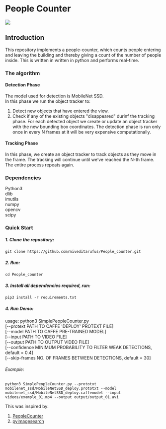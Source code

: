 # People Counter  
![](intro/demo.gif)

## Introduction  
This repository implements a people-counter, which counts people entering and leaving the building and thereby giving a count of the number of people inside. This is written in written in python and performs real-time.

### The algorithm  
#### Detection Phase  
The model used for detection is MobileNet SSD.  
In this phase we run the object tracker to:  
1. Detect new objects that have entered the view.  
2. Check if any of the existing objects "disappeared" durinf the tracking phase.
For each detected object we create or update an object tracker with the new bounding box coordinates. The detection phase is run only once in every N frames at it will be very expensive computationally.  

#### Tracking Phase
In this phase, we create an object tracker to track objects as they move in the frame. The tracking will continue until we’ve reached the N-th frame.  
The entire process repeats again.

### Dependencies  
Python3  
dlib  
imutils  
numpy  
opencv  
scipy  

### Quick Start

##### 1. Clone the repository:  
`git clone https://github.com/niveditarufus/People_counter.git`  
##### 2. Run:  
`cd People_counter`
##### 3. Install all dependencies required, run:  
`pip3 install -r requirements.txt`  
##### 4. Run Demo:      
usage: python3 SimplePeopleCounter.py  
				[--protext PATH TO CAFFE 'DEPLOY' PROTEXT FILE]  
				[--model PATH TO CAFFE PRE-TRAINED MODEL]  
				[--input PATH TO VIDEO FILE]  
				[--output PATH TO OUTPUT VIDEO FILE]  
				[--confidence MINIMUM PROBABILITY TO FILTER WEAK DETECTIONS, default = 0.4]  
				[--skip-frames NO. OF FRAMES BETWEEN DETECTIONS, default = 30]  
###### Example:  
`python3 SimplePeopleCounter.py --prototxt mobilenet_ssd/MobileNetSSD_deploy.prototxt --model mobilenet_ssd/MobileNetSSD_deploy.caffemodel --input videos/example_01.mp4 --output output/output_01.avi`

This was inspired by:  
1. [PeopleCounter](https://github.com/niveditarufus/human-detection/tree/master/components/peopleCounter)
2. [pyimagesearch](https://www.pyimagesearch.com/)
